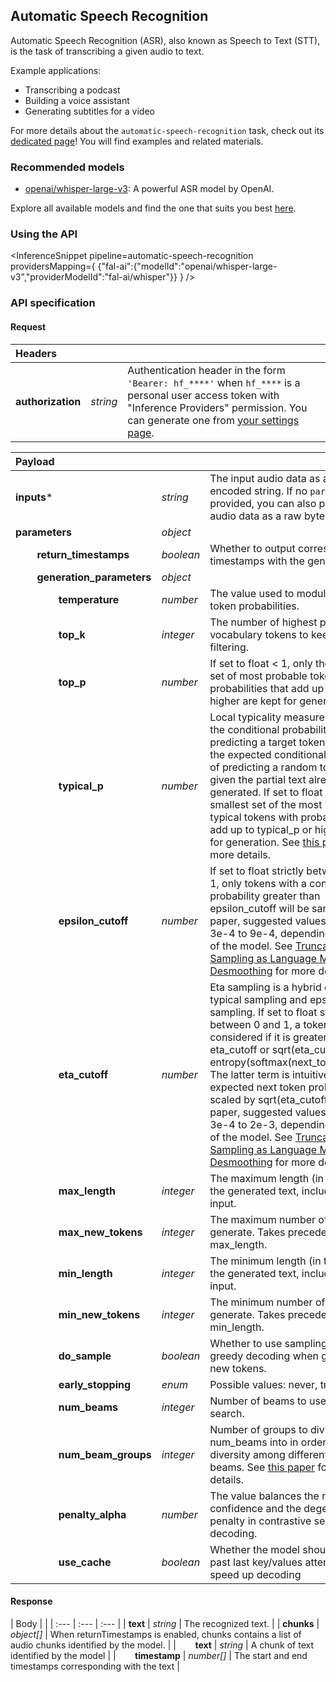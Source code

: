 <!---
This markdown file has been generated from a script. Please do not edit it directly.
For more details, check out:
- the `generate.ts` script: https://github.com/huggingface/hub-docs/blob/main/scripts/inference-providers/scripts/generate.ts
- the task template defining the sections in the page: https://github.com/huggingface/hub-docs/tree/main/scripts/inference-providers/templates/task/automatic-speech-recognition.handlebars
- the input jsonschema specifications used to generate the input markdown table: https://github.com/huggingface/huggingface.js/blob/main/packages/tasks/src/tasks/automatic-speech-recognition/spec/input.json
- the output jsonschema specifications used to generate the output markdown table: https://github.com/huggingface/huggingface.js/blob/main/packages/tasks/src/tasks/automatic-speech-recognition/spec/output.json
- the snippets used to generate the example:
  - curl: https://github.com/huggingface/huggingface.js/blob/main/packages/tasks/src/snippets/curl.ts
  - python: https://github.com/huggingface/huggingface.js/blob/main/packages/tasks/src/snippets/python.ts
  - javascript: https://github.com/huggingface/huggingface.js/blob/main/packages/tasks/src/snippets/js.ts
- the "tasks" content for recommended models: https://huggingface.co/api/tasks
--->

## Automatic Speech Recognition

Automatic Speech Recognition (ASR), also known as Speech to Text (STT), is the task of transcribing a given audio to text.

Example applications:
* Transcribing a podcast
* Building a voice assistant
* Generating subtitles for a video

<Tip>

For more details about the `automatic-speech-recognition` task, check out its [dedicated page](https://huggingface.co/tasks/automatic-speech-recognition)! You will find examples and related materials.

</Tip>

### Recommended models

- [openai/whisper-large-v3](https://huggingface.co/openai/whisper-large-v3): A powerful ASR model by OpenAI.

Explore all available models and find the one that suits you best [here](https://huggingface.co/models?inference=warm&pipeline_tag=automatic-speech-recognition&sort=trending).

### Using the API


<InferenceSnippet
    pipeline=automatic-speech-recognition
    providersMapping={ {"fal-ai":{"modelId":"openai/whisper-large-v3","providerModelId":"fal-ai/whisper"}} }
/>



### API specification

#### Request

| Headers |   |    |
| :--- | :--- | :--- |
| **authorization** | _string_ | Authentication header in the form `'Bearer: hf_****'` when `hf_****` is a personal user access token with "Inference Providers" permission. You can generate one from [your settings page](https://huggingface.co/settings/tokens/new?ownUserPermissions=inference.serverless.write&tokenType=fineGrained). |


| Payload |  |  |
| :--- | :--- | :--- |
| **inputs*** | _string_ | The input audio data as a base64-encoded string. If no `parameters` are provided, you can also provide the audio data as a raw bytes payload. |
| **parameters** | _object_ |  |
| **&nbsp;&nbsp;&nbsp;&nbsp;&nbsp;&nbsp;&nbsp;&nbsp;return_timestamps** | _boolean_ | Whether to output corresponding timestamps with the generated text |
| **&nbsp;&nbsp;&nbsp;&nbsp;&nbsp;&nbsp;&nbsp;&nbsp;generation_parameters** | _object_ |  |
| **&nbsp;&nbsp;&nbsp;&nbsp;&nbsp;&nbsp;&nbsp;&nbsp;&nbsp;&nbsp;&nbsp;&nbsp;&nbsp;&nbsp;&nbsp;&nbsp;temperature** | _number_ | The value used to modulate the next token probabilities. |
| **&nbsp;&nbsp;&nbsp;&nbsp;&nbsp;&nbsp;&nbsp;&nbsp;&nbsp;&nbsp;&nbsp;&nbsp;&nbsp;&nbsp;&nbsp;&nbsp;top_k** | _integer_ | The number of highest probability vocabulary tokens to keep for top-k-filtering. |
| **&nbsp;&nbsp;&nbsp;&nbsp;&nbsp;&nbsp;&nbsp;&nbsp;&nbsp;&nbsp;&nbsp;&nbsp;&nbsp;&nbsp;&nbsp;&nbsp;top_p** | _number_ | If set to float < 1, only the smallest set of most probable tokens with probabilities that add up to top_p or higher are kept for generation. |
| **&nbsp;&nbsp;&nbsp;&nbsp;&nbsp;&nbsp;&nbsp;&nbsp;&nbsp;&nbsp;&nbsp;&nbsp;&nbsp;&nbsp;&nbsp;&nbsp;typical_p** | _number_ |  Local typicality measures how similar the conditional probability of predicting a target token next is to the expected conditional probability of predicting a random token next, given the partial text already generated. If set to float < 1, the smallest set of the most locally typical tokens with probabilities that add up to typical_p or higher are kept for generation. See [this paper](https://hf.co/papers/2202.00666) for more details. |
| **&nbsp;&nbsp;&nbsp;&nbsp;&nbsp;&nbsp;&nbsp;&nbsp;&nbsp;&nbsp;&nbsp;&nbsp;&nbsp;&nbsp;&nbsp;&nbsp;epsilon_cutoff** | _number_ | If set to float strictly between 0 and 1, only tokens with a conditional probability greater than epsilon_cutoff will be sampled. In the paper, suggested values range from 3e-4 to 9e-4, depending on the size of the model. See [Truncation Sampling as Language Model Desmoothing](https://hf.co/papers/2210.15191) for more details. |
| **&nbsp;&nbsp;&nbsp;&nbsp;&nbsp;&nbsp;&nbsp;&nbsp;&nbsp;&nbsp;&nbsp;&nbsp;&nbsp;&nbsp;&nbsp;&nbsp;eta_cutoff** | _number_ | Eta sampling is a hybrid of locally typical sampling and epsilon sampling. If set to float strictly between 0 and 1, a token is only considered if it is greater than either eta_cutoff or sqrt(eta_cutoff) * exp(-entropy(softmax(next_token_logits))). The latter term is intuitively the expected next token probability, scaled by sqrt(eta_cutoff). In the paper, suggested values range from 3e-4 to 2e-3, depending on the size of the model. See [Truncation Sampling as Language Model Desmoothing](https://hf.co/papers/2210.15191) for more details. |
| **&nbsp;&nbsp;&nbsp;&nbsp;&nbsp;&nbsp;&nbsp;&nbsp;&nbsp;&nbsp;&nbsp;&nbsp;&nbsp;&nbsp;&nbsp;&nbsp;max_length** | _integer_ | The maximum length (in tokens) of the generated text, including the input. |
| **&nbsp;&nbsp;&nbsp;&nbsp;&nbsp;&nbsp;&nbsp;&nbsp;&nbsp;&nbsp;&nbsp;&nbsp;&nbsp;&nbsp;&nbsp;&nbsp;max_new_tokens** | _integer_ | The maximum number of tokens to generate. Takes precedence over max_length. |
| **&nbsp;&nbsp;&nbsp;&nbsp;&nbsp;&nbsp;&nbsp;&nbsp;&nbsp;&nbsp;&nbsp;&nbsp;&nbsp;&nbsp;&nbsp;&nbsp;min_length** | _integer_ | The minimum length (in tokens) of the generated text, including the input. |
| **&nbsp;&nbsp;&nbsp;&nbsp;&nbsp;&nbsp;&nbsp;&nbsp;&nbsp;&nbsp;&nbsp;&nbsp;&nbsp;&nbsp;&nbsp;&nbsp;min_new_tokens** | _integer_ | The minimum number of tokens to generate. Takes precedence over min_length. |
| **&nbsp;&nbsp;&nbsp;&nbsp;&nbsp;&nbsp;&nbsp;&nbsp;&nbsp;&nbsp;&nbsp;&nbsp;&nbsp;&nbsp;&nbsp;&nbsp;do_sample** | _boolean_ | Whether to use sampling instead of greedy decoding when generating new tokens. |
| **&nbsp;&nbsp;&nbsp;&nbsp;&nbsp;&nbsp;&nbsp;&nbsp;&nbsp;&nbsp;&nbsp;&nbsp;&nbsp;&nbsp;&nbsp;&nbsp;early_stopping** | _enum_ | Possible values: never, true, false. |
| **&nbsp;&nbsp;&nbsp;&nbsp;&nbsp;&nbsp;&nbsp;&nbsp;&nbsp;&nbsp;&nbsp;&nbsp;&nbsp;&nbsp;&nbsp;&nbsp;num_beams** | _integer_ | Number of beams to use for beam search. |
| **&nbsp;&nbsp;&nbsp;&nbsp;&nbsp;&nbsp;&nbsp;&nbsp;&nbsp;&nbsp;&nbsp;&nbsp;&nbsp;&nbsp;&nbsp;&nbsp;num_beam_groups** | _integer_ | Number of groups to divide num_beams into in order to ensure diversity among different groups of beams. See [this paper](https://hf.co/papers/1610.02424) for more details. |
| **&nbsp;&nbsp;&nbsp;&nbsp;&nbsp;&nbsp;&nbsp;&nbsp;&nbsp;&nbsp;&nbsp;&nbsp;&nbsp;&nbsp;&nbsp;&nbsp;penalty_alpha** | _number_ | The value balances the model confidence and the degeneration penalty in contrastive search decoding. |
| **&nbsp;&nbsp;&nbsp;&nbsp;&nbsp;&nbsp;&nbsp;&nbsp;&nbsp;&nbsp;&nbsp;&nbsp;&nbsp;&nbsp;&nbsp;&nbsp;use_cache** | _boolean_ | Whether the model should use the past last key/values attentions to speed up decoding |


#### Response

| Body |  |
| :--- | :--- | :--- |
| **text** | _string_ | The recognized text. |
| **chunks** | _object[]_ | When returnTimestamps is enabled, chunks contains a list of audio chunks identified by the model. |
| **&nbsp;&nbsp;&nbsp;&nbsp;&nbsp;&nbsp;&nbsp;&nbsp;text** | _string_ | A chunk of text identified by the model |
| **&nbsp;&nbsp;&nbsp;&nbsp;&nbsp;&nbsp;&nbsp;&nbsp;timestamp** | _number[]_ | The start and end timestamps corresponding with the text |

